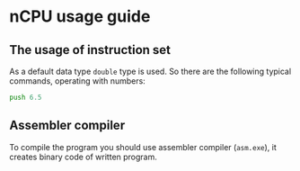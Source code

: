 # nCPU usage guide

## The usage of instruction set

As a default data type `double` type is used. So there are the following typical commands, operating with numbers:

```asm
push 6.5
```

## Assembler compiler

To compile the program you should use assembler compiler (`asm.exe`), it creates binary code of written program.
